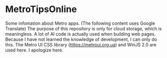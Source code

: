 # MetroTipsOnline
Some infomation about Metro apps.
(The following content uses Google Translate)
The purpose of this repository is only for cloud storage, which is meaningless.
A lot of AI code is actually used when building web pages. Because I have not learned the knowledge of development, I can only do this.
The Metro UI CSS library (https://metroui.org.ua) and WinJS 2.0 are used here. I apologize here.
